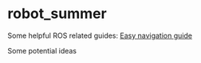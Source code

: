 # robot_summer

Some helpful ROS related guides:
[Easy navigation guide](http://kaiyuzheng.me/documents/navguide.pdf)


Some potential ideas
